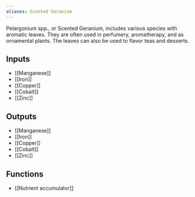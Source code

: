 ```yaml
---
aliases: Scented Geranium
---
```

Pelargonium spp., or Scented Geranium, includes various species with aromatic leaves. They are often used in perfumery, aromatherapy, and as ornamental plants. The leaves can also be used to flavor teas and desserts.
## Inputs
- [[Manganese]]
- [[Iron]]
- [[Copper]]
- [[Cobalt]] 
- [[Zinc]]

## Outputs
- [[Manganese]]
- [[Iron]]
- [[Copper]]
- [[Cobalt]] 
- [[Zinc]]

## Functions
- [[Nutrient accumulator]]